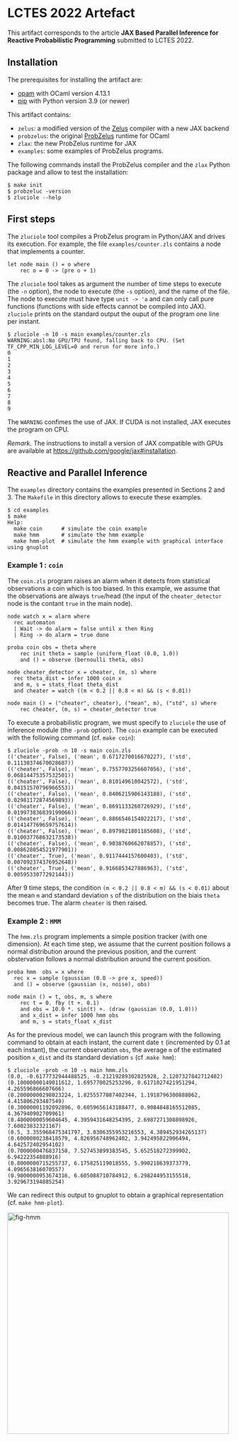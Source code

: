 # LCTES 2022 Artefact

This artifact corresponds to the article **JAX Based Parallel Inference for Reactive Probabilistic Programming** submitted to LCTES 2022.

## Installation

The prerequisites for installing the artifact are:
- [opam](http://opam.ocaml.org/) with OCaml version 4.13.1
- [pip](https://pypi.org/project/pip/) with Python version 3.9 (or newer)

This artifact contains:
- `zelus`: a modified version of the [Zelus](https://zelus.di.ens.fr) compiler with a new JAX backend
- `probzelus`: the original [ProbZelus](https://github.com/IBM/probzelus) runtime for OCaml
- `zlax`: the new ProbZelus runtime for JAX
- `examples`: some examples of ProbZelus programs.


The following commands install the ProbZelus compiler and the `zlax` Python package and allow to test the installation:

```
$ make init
$ probzeluc -version
$ zluciole --help
```

## First steps

The `zluciole` tool compiles a ProbZelus program in Python/JAX and drives its execution.
For example, the  file `examples/counter.zls` contains a node that implements a counter.

```
let node main () = o where
    rec o = 0 -> (pre o + 1)
```

The `zluciole` tool takes as argument the number of time steps to execute (the `-n` option), the node to execute (the `-s` option), and the name of the file.
The node to execute must have type `unit -> 'a` and can only call pure functions (functions with side effects cannot be compiled into JAX).
`zluciole` prints on the standard output the ouput of the program one line per instant.

```
$ zluciole -n 10 -s main examples/counter.zls
WARNING:absl:No GPU/TPU found, falling back to CPU. (Set TF_CPP_MIN_LOG_LEVEL=0 and rerun for more info.)
0
1
2
3
4
5
6
7
8
9
```

The `WARNING` confimes the use of JAX.
If CUDA is not installed, JAX executes the program on CPU.

_Remark._ The instructions to install a version of JAX compatible with GPUs are available at https://github.com/google/jax#installation.

## Reactive and Parallel Inference

The `examples` directory contains the examples presented in Sections 2 and 3.
The `Makefile` in this directory allows to execute these examples.

```
$ cd examples
$ make
Help:
  make coin      # simulate the coin example
  make hmm       # simulate the hmm example
  make hmm-plot  # simulate the hmm example with graphical interface using gnuplot
```

### Example 1 : `coin`

The `coin.zls` program raises an alarm when it detects from statistical observations a coin which is too biased.
In this example, we assume that the observations are always `true`/head (the input of the `cheater_detector` node is the contant `true` in the main node).

```
node watch x = alarm where
  rec automaton
  | Wait -> do alarm = false until x then Ring
  | Ring -> do alarm = true done

proba coin obs = theta where
    rec init theta = sample (uniform_float (0.0, 1.0))
    and () = observe (bernoulli theta, obs)

node cheater_detector x = cheater, (m, s) where
  rec theta_dist = infer 1000 coin x
  and m, s = stats_float theta_dist
  and cheater = watch ((m < 0.2 || 0.8 < m) && (s < 0.01))

node main () = ("cheater", cheater), ("mean", m), ("std", s) where
    rec cheater, (m, s) = cheater_detector true
```

To execute a probabilistic program, we must specify to `zluciole` the use of inference module (the `-prob` option).
The `coin` example can be executed with the following command (cf. `make coin`):

```
$ zluciole -prob -n 10 -s main coin.zls
(('cheater', False), ('mean', 0.6717270016670227), ('std', 0.11130374670028687))
(('cheater', False), ('mean', 0.7557703256607056), ('std', 0.06814475357532501))
(('cheater', False), ('mean', 0.810149610042572), ('std', 0.04151570796966553))
(('cheater', False), ('mean', 0.8406215906143188), ('std', 0.02981172874569893))
(('cheater', False), ('mean', 0.8691133260726929), ('std', 0.019973836839199066))
(('cheater', False), ('mean', 0.8866546154022217), ('std', 0.014147769659757614))
(('cheater', False), ('mean', 0.8979821801185608), ('std', 0.010037768632173538))
(('cheater', False), ('mean', 0.9038760662078857), ('std', 0.008628054521977901))
(('cheater', True), ('mean', 0.9117444157600403), ('std', 0.007092374376952648))
(('cheater', True), ('mean', 0.9166853427886963), ('std', 0.00595330772921443))
```

After 9 time steps, the condition `(m < 0.2 || 0.8 < m) && (s < 0.01)` about the mean `m` and standard deviation `s` of the distribution on the biais `theta` becomes true.
The alarm `cheater` is then raised.


### Example 2 : `HMM`

The `hmm.zls` program implements a simple position tracker (with one dimension).
At each time step, we assume that the current position follows a normal distribution around the previous position, and the current obstervation follows a normal distribution around the current position.

```
proba hmm  obs = x where
  rec x = sample (gaussian (0.0 -> pre x, speed))
  and () = observe (gaussian (x, noise), obs)

node main () = t, obs, m, s where
    rec t = 0. fby (t +. 0.1)
    and obs = 10.0 *. sin(t) +. (draw (gaussian (0.0, 1.0)))
    and x_dist = infer 1000 hmm obs
    and m, s = stats_float x_dist
```

As for the previous model, we can launch this program with the following command to obtain at each instant, the current date `t` (incremented by 0.1 at each instant), the current observation `obs`, the average `m` of the estimated position `x_dist` and its standard deviation `s` (cf .`make hmm`):


```
$ zluciole -prob -n 10 -s main hmm.zls 
(0.0, -0.6177732944488525, -0.21219289302825928, 2.1207327842712402)
(0.10000000149011612, 1.695770025253296, 0.6171027421951294, 4.265596866607666)
(0.20000000298023224, 1.8255577087402344, 1.1918796300888062, 4.415806293487549)
(0.30000001192092896, 0.6059656143188477, 0.9084848165512085, 4.367940902709961)
(0.4000000059604645, 4.3959431648254395, 2.6987271308898926, 7.60023832321167)
(0.5, 3.355968475341797, 3.0306355953216553, 4.389452934265137)
(0.6000000238418579, 4.826956748962402, 3.942495822906494, 4.642572402954102)
(0.7000000476837158, 7.527453899383545, 5.652518272399902, 6.94222354888916)
(0.8000000715255737, 6.175825119018555, 5.990218639373779, 4.096563816070557)
(0.9000000953674316, 6.605088710784912, 6.298244953155518, 3.929673194885254)
```

We can redirect this output to gnuplot to obtain a graphical representation (cf. `make hmm-plot`).

<img src="./examples/fig-hmm.svg" alt="fig-hmm" width=500>
